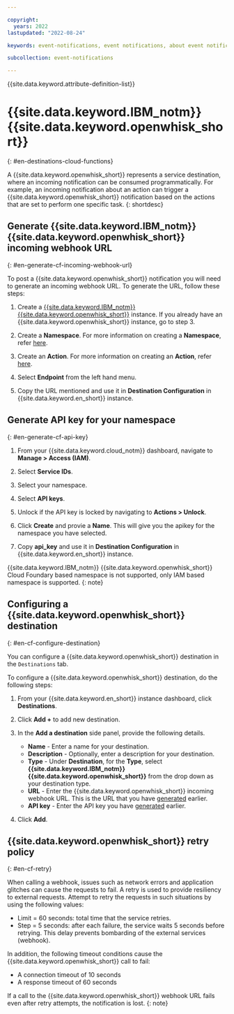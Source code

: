 ```yaml
---

copyright:
  years: 2022
lastupdated: "2022-08-24"

keywords: event-notifications, event notifications, about event notifications, destinations, IBM Cloud Functions, cloud functions

subcollection: event-notifications

---
```


{{site.data.keyword.attribute-definition-list}}

# {{site.data.keyword.IBM_notm}} {{site.data.keyword.openwhisk_short}}
{: #en-destinations-cloud-functions}

A {{site.data.keyword.openwhisk_short}} represents a service destination, where an incoming notification can be consumed programmatically. For example, an incoming notification about an action can trigger a {{site.data.keyword.openwhisk_short}} notification based on the actions that are set to perform one specific task.
{: shortdesc}

## Generate {{site.data.keyword.IBM_notm}} {{site.data.keyword.openwhisk_short}} incoming webhook URL 
{: #en-generate-cf-incoming-webhook-url}

To post a {{site.data.keyword.openwhisk_short}} notification you will need to generate an incoming webhook URL. To generate the URL, follow these steps: 

1. Create a [{{site.data.keyword.IBM_notm}} {{site.data.keyword.openwhisk_short}}](https://{DomainName}/functions/create) instance. If you already have an {{site.data.keyword.openwhisk_short}} instance, go to step 3.

1. Create a **Namespace**. For more information on creating a **Namespace**, refer [here](https://{DomainName}/docs/openwhisk?topic=openwhisk-namespaces#create_iam_namespace).

1. Create an **Action**. For more information on creating an **Action**, refer [here](https://{DomainName}/docs/openwhisk?topic=openwhisk-actions).

1. Select **Endpoint** from the left hand menu.

1. Copy the URL mentioned and use it in **Destination Configuration** in {{site.data.keyword.en_short}} instance.

## Generate API key for your namespace
{: #en-generate-cf-api-key}

1. From your {{site.data.keyword.cloud_notm}} dashboard, navigate to **Manage > Access (IAM)**.

1. Select **Service IDs**.

1. Select your namespace.

1. Select **API keys**.

1. Unlock if the API key is locked by navigating to **Actions > Unlock**.

1. Click **Create** and provie a **Name**. This will give you the apikey for the namespace you have selected.

1. Copy **api_key** and use it in **Destination Configuration** in {{site.data.keyword.en_short}} instance.

{{site.data.keyword.IBM_notm}} {{site.data.keyword.openwhisk_short}} Cloud Foundary based namespace is not supported, only IAM based namespace is supported.
{: note}

## Configuring a {{site.data.keyword.openwhisk_short}} destination
{: #en-cf-configure-destination}

You can configure a {{site.data.keyword.openwhisk_short}} destination in the `Destinations` tab. 

To configure a {{site.data.keyword.openwhisk_short}} destination, do the following steps:

1. From your {{site.data.keyword.en_short}} instance dashboard, click **Destinations**.

1. Click **Add +** to add new destination.

1. In the **Add a destination** side panel, provide the following details.

   - **Name** - Enter a name for your destination.
   - **Description** - Optionally, enter a description for your destination.
   - **Type** - Under **Destination**, for the **Type**, select **{{site.data.keyword.IBM_notm}} {{site.data.keyword.openwhisk_short}}** from the drop down as your destination type.
   - **URL** - Enter the {{site.data.keyword.openwhisk_short}} incoming webhook URL. This is the URL that you have [generated](#en-generate-cf-incoming-webhook-url) earlier.
   - **API key** - Enter the API key you have [generated](#en-generate-cf-api-key) earlier.

1. Click **Add**.

## {{site.data.keyword.openwhisk_short}} retry policy
{: #en-cf-retry}

When calling a webhook, issues such as network errors and application glitches can cause the requests to fail. A retry is used to provide resiliency to external requests. Attempt to retry the requests in such situations by using the following values:

- Limit = 60 seconds: total time that the service retries.
- Step = 5 seconds: after each failure, the service waits 5 seconds before retrying. This delay prevents bombarding of the external services (webhook).

In addition, the following timeout conditions cause the {{site.data.keyword.openwhisk_short}} call to fail:

- A connection timeout of 10 seconds
- A response timeout of 60 seconds

If a call to the {{site.data.keyword.openwhisk_short}} webhook URL fails even after retry attempts, the notification is lost.
{: note}
